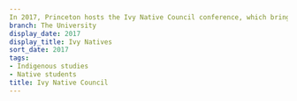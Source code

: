 ```yaml
---
In 2017, Princeton hosts the Ivy Native Council conference, which brings together Indigenous students from all Ivy League universities to exchange ideas and share in fellowship.
branch: The University
display_date: 2017
display_title: Ivy Natives
sort_date: 2017
tags:
- Indigenous studies
- Native students
title: Ivy Native Council
---
```


